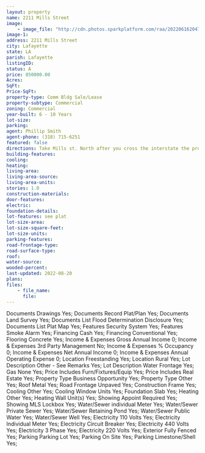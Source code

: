 ```yaml
---
layout: property
name: 2211 Mills Street
image:
    - image_file: "http://cdn.photos.sparkplatform.com/raa/20220616204710875819000000.jpg"
image-1:
address: 2211 Mills Street
city: Lafayette
state: LA
parish: Lafayette
listingID: 
status: A
price: 850000.00
Acres: 
SqFt: 
Price-SqFt: 
property-type: Comm Bldg Sale/Lease
property-subtype: Commercial
zoning: Commercial
year-built: 6 - 10 Years
lot-size: 
parking: 
agent: Phillip Smith
agent-phone: (318) 715-6251
featured: false
directions: Take Mills st. North after you cross the interstate the property is 1.8 miles on the left.  Coming from Carencro take Gloria Switch turn left at the 4 way stop on Mills. Property will be on the right look for the Cajun X Cables sign at the road. Also if you enter Cajun X Cables on Google it will take you there.
building-features: 
cooling: 
heating: 
living-area: 
living-area-source: 
living-area-units: 
stories: 1.0
construction-materials: 
door-features: 
electric: 
foundation-details: 
lot-features: see plat
lot-size-area: 
lot-size-square-feet: 
lot-size-units: 
parking-features: 
road-frontage-type: 
road-surface-type: 
roof: 
water-source: 
wooded-percent: 
last-updated: 2022-08-20
plans: 
files:
    - file_name:
      file:
---
```

Documents	Drawings	Yes;
Documents	Record Plat/Plan	Yes;
Documents	Land Survey	Yes;
Documents List	Flood Determination Disclosure	Yes;
Documents List	Plat Map	Yes;
Features	Security System	Yes;
Features	Smoke Alarm	Yes;
Financing	Cash	Yes;
Financing	Conventional	Yes;
Flooring	Concrete	Yes;
Income & Expenses	Gross Annual Income	0;
Income & Expenses	3rd Party Management	No;
Income & Expenses	% Occupancy	0;
Income & Expenses	Net Annual Income	0;
Income & Expenses	Annual Operating Expense	0;
Location	Freestanding	Yes;
Location	Rural	Yes;
Lot Description	Other - See Remarks	Yes;
Lot Description	Water Frontage	Yes;
Gas	None	Yes;
Price Includes	Furn/Fixtures/Equip	Yes;
Price Includes	Real Estate	Yes;
Property Type	Business Opportunity	Yes;
Property Type	Other	Yes;
Roof	Metal	Yes;
Road Frontage	Unpaved	Yes;
Construction	Frame	Yes;
Cooling	Other	Yes;
Cooling	Window Units	Yes;
Foundation	Slab	Yes;
Heating	Other	Yes;
Heating	Wall Unit(s)	Yes;
Showing	Appoint Required	Yes;
Showing	MLS Lockbox	Yes;
Water/Sewer	individual Meter	Yes;
Water/Sewer	Private Sewer	Yes;
Water/Sewer	Retaining Pond	Yes;
Water/Sewer	Public Water	Yes;
Water/Sewer	Well	Yes;
Electricity	110 Volts	Yes;
Electricity	Individual Meter	Yes;
Electricity	Circuit Breaker	Yes;
Electricity	440 Volts	Yes;
Electricity	3 Phase	Yes;
Electricity	220 Volts	Yes;
Exterior	Fully Fenced	Yes;
Parking	Parking Lot	Yes;
Parking	On Site	Yes;
Parking	Limestone/Shell	Yes;

